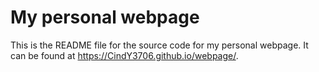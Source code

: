 # My personal webpage

This is the README file for the source code for my personal webpage. It can be found at <https://CindY3706.github.io/webpage/>. 

